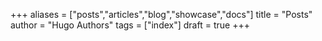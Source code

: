 +++
aliases = ["posts","articles","blog","showcase","docs"]
title = "Posts"
author = "Hugo Authors"
tags = ["index"]
draft = true
+++
